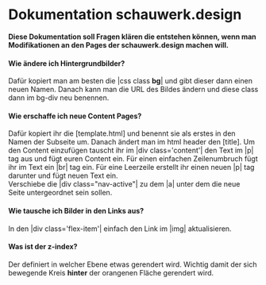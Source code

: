 # Dokumentation  schauwerk.design  

**Diese Dokumentation soll Fragen klären die entstehen können, wenn man Modifikationen an den Pages der schauwerk.design machen will.**

#### Wie ändere ich Hintergrundbilder?  

Dafür kopiert man am besten die |css class **bg**| und gibt dieser dann einen neuen Namen. Danach kann man die URL des Bildes ändern und diese class dann im bg-div neu benennen.  

#### Wie erschaffe ich neue Content Pages?

Dafür kopiert ihr die [template.html] und benennt sie als erstes in den Namen der Subseite um. Danach ändert man im html header den [title]. Um den Content einzufügen tauscht ihr im |div class='content'| den Text im |p| tag aus und fügt euren Content ein. Für einen einfachen Zeilenumbruch fügt ihr im Text ein |br| tag ein. Für eine Leerzeile erstellt ihr einen neuen |p| tag darunter und fügt neuen Text ein.  
Verschiebe die |div class="nav-active"| zu dem |a| unter dem die neue Seite untergeordnet sein sollen.

#### Wie tausche ich Bilder in den Links aus?  

In den |div class='flex-item'| einfach den Link im |img| aktualisieren.

#### Was ist der z-index?

Der definiert in welcher Ebene etwas gerendert wird. Wichtig damit der sich bewegende Kreis **hinter**  der orangenen Fläche gerendert wird.



